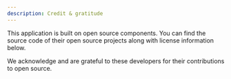 ```yaml
---
description: Credit & gratitude
---
```


This application is built on open source components. You can find the source code of their open source projects along with license information below.

We acknowledge and are grateful to these developers for their contributions to open source.
